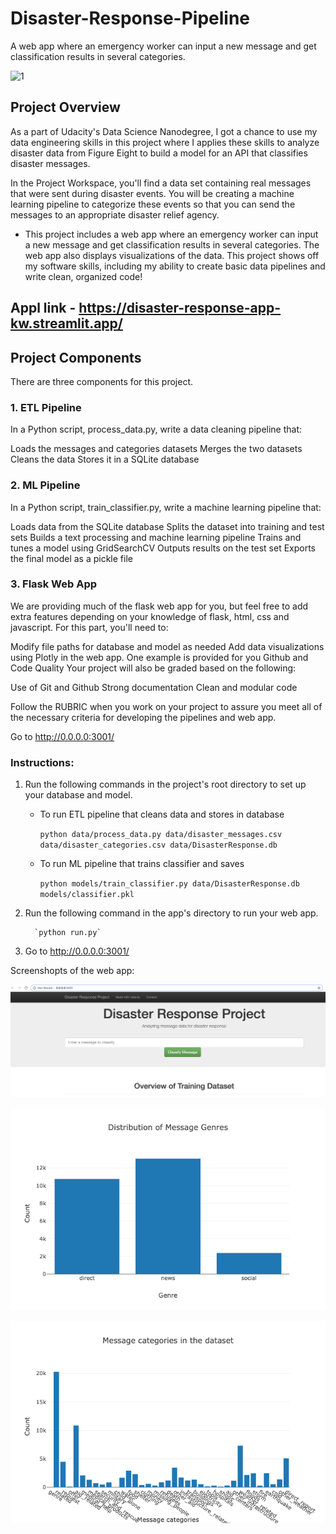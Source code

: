 # Disaster-Response-Pipeline
A web app where an emergency worker can input a new message and get classification results in several categories. 

![1](https://github.com/kwankhede/Disaster-Response-Pipeline/blob/webapp/ai_kapil.png)

## Project Overview
As a part of Udacity's Data Science Nanodegree, I got a chance to use my data engineering skills in this project where I applies these skills to analyze disaster data from Figure Eight to build a model for an API that classifies disaster messages.

In the Project Workspace, you'll find a data set containing real messages that were sent during disaster events. You will be creating a machine learning pipeline to categorize these events so that you can send the messages to an appropriate disaster relief agency.

- This project includes a web app where an emergency worker can input a new message and get classification results in several categories. The web app also displays visualizations of the data. This project shows off my software skills, including my ability to create basic data pipelines and write clean, organized code!

## Appl link - https://disaster-response-app-kw.streamlit.app/


## Project Components
There are three components for this project.

### 1. ETL Pipeline
In a Python script, process_data.py, write a data cleaning pipeline that:

Loads the messages and categories datasets
Merges the two datasets
Cleans the data
Stores it in a SQLite database

### 2. ML Pipeline
In a Python script, train_classifier.py, write a machine learning pipeline that:

Loads data from the SQLite database
Splits the dataset into training and test sets
Builds a text processing and machine learning pipeline
Trains and tunes a model using GridSearchCV
Outputs results on the test set
Exports the final model as a pickle file

### 3. Flask Web App
We are providing much of the flask web app for you, but feel free to add extra features depending on your knowledge of flask, html, css and javascript. For this part, you'll need to:

Modify file paths for database and model as needed
Add data visualizations using Plotly in the web app. One example is provided for you
Github and Code Quality
Your project will also be graded based on the following:

Use of Git and Github
Strong documentation
Clean and modular code

Follow the RUBRIC when you work on your project to assure you meet all of the necessary criteria for developing the pipelines and web app.

Go to http://0.0.0.0:3001/

### Instructions:
1. Run the following commands in the project's root directory to set up your database and model.

    - To run ETL pipeline that cleans data and stores in database
    
        `python data/process_data.py data/disaster_messages.csv data/disaster_categories.csv data/DisasterResponse.db`
        
    - To run ML pipeline that trains classifier and saves
    
        `python models/train_classifier.py data/DisasterResponse.db models/classifier.pkl`

2. Run the following command in the app's directory to run your web app.

         `python run.py`

3. Go to http://0.0.0.0:3001/


Screenshopts of the web app:

![Webapp](https://github.com/kwankhede/Disaster-Response-Pipeline/blob/master/images/webapp.png)

![Genre](https://github.com/kwankhede/Disaster-Response-Pipeline/blob/master/images/graph1.png)

![Distribution of disaster message categories](https://github.com/kwankhede/Disaster-Response-Pipeline/blob/master/images/graph2.png)


